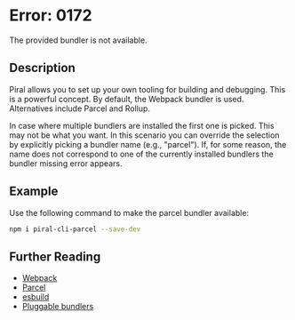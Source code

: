 # Error: 0172

The provided bundler is not available.

## Description

Piral allows you to set up your own tooling for building and debugging. This
is a powerful concept. By default, the Webpack bundler is used. Alternatives
include Parcel and Rollup.

In case where multiple bundlers are installed the first one is picked. This
may not be what you want. In this scenario you can override the selection by
explicitly picking a bundler name (e.g., "parcel"). If, for some reason, the
name does not correspond to one of the currently installed bundlers the
bundler missing error appears.

## Example

Use the following command to make the parcel bundler available:

```sh
npm i piral-cli-parcel --save-dev
```

## Further Reading

 - [Webpack](https://webpack.js.org)
- [Parcel](https://parceljs.org)
- [esbuild](https://esbuild.github.io)
- [Pluggable bundlers](https://docs.piral.io/reference/documentation/bundlers)
